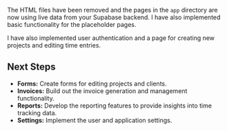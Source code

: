 The HTML files have been removed and the pages in the `app` directory are now using live data from your Supabase backend. I have also implemented basic functionality for the placeholder pages.

I have also implemented user authentication and a page for creating new projects and editing time entries.

## Next Steps

*   **Forms:** Create forms for editing projects and clients.
*   **Invoices:** Build out the invoice generation and management functionality.
*   **Reports:** Develop the reporting features to provide insights into time tracking data.
*   **Settings:** Implement the user and application settings.